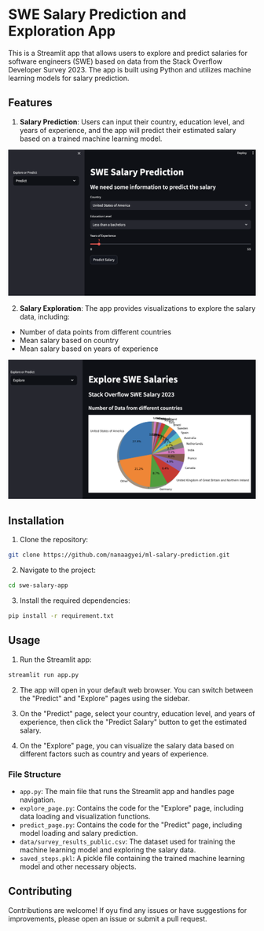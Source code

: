 # SWE Salary Prediction and Exploration App

This is a Streamlit app that allows users to explore and predict salaries for software engineers (SWE) based on data from the Stack Overflow Developer Survey 2023. The app is built using Python and utilizes machine learning models for salary prediction.

## Features

1. **Salary Prediction**: Users can input their country, education level, and years of experience, and the app will predict their estimated salary based on a trained machine learning model.

![Salary Page](Predict-page.png)

2. **Salary Exploration**: The app provides visualizations to explore the salary data, including:

- Number of data points from different countries
- Mean salary based on country
- Mean salary based on years of experience

![Explore Page](Explore-page.png)

## Installation

1. Clone the repository:

```bash
git clone https://github.com/nanaagyei/ml-salary-prediction.git
```

2. Navigate to the project:

```bash
cd swe-salary-app
```

3. Install the required dependencies:

```bash
pip install -r requirement.txt
```

## Usage

1. Run the Streamlit app:

```bash
streamlit run app.py
```

2. The app will open in your default web browser. You can switch between the "Predict" and "Explore" pages using the sidebar.

3. On the "Predict" page, select your country, education level, and years of experience, then click the "Predict Salary" button to get the estimated salary.

4. On the "Explore" page, you can visualize the salary data based on different factors such as country and years of experience.

### File Structure

- `app.py`: The main file that runs the Streamlit app and handles page navigation.
- `explore_page.py`: Contains the code for the "Explore" page, including data loading and visualization functions.
- `predict_page.py`: Contains the code for the "Predict" page, including model loading and salary prediction.
- `data/survey_results_public.csv`: The dataset used for training the machine learning model and exploring the salary data.
- `saved_steps.pkl`: A pickle file containing the trained machine learning model and other necessary objects.

## Contributing

Contributions are welcome! If oyu find any issues or have suggestions for improvements, please open an issue or submit a pull request.
